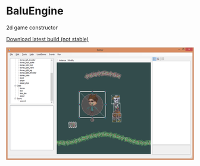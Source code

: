# BaluEngine
2d game constructor

 [Download latest build (not stable)](https://github.com/HumMan/BaluEngine/releases/tag/latest_build)
 
![Alt text](/images/scene_editor.png?raw=true "Scene editor")
